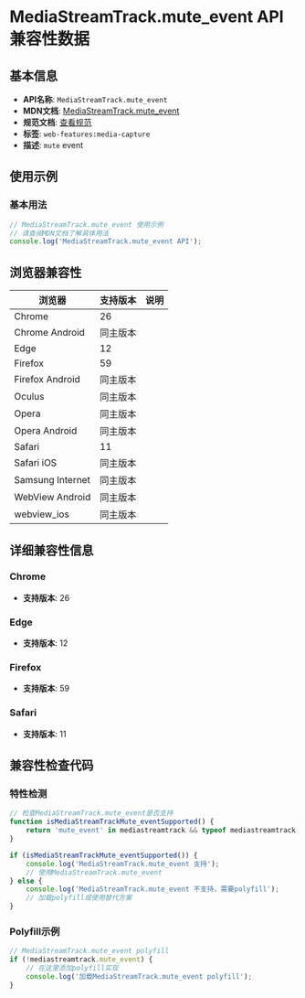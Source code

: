 # MediaStreamTrack.mute_event API 兼容性数据

## 基本信息

- **API名称**: `MediaStreamTrack.mute_event`
- **MDN文档**: [MediaStreamTrack.mute_event](https://developer.mozilla.org/docs/Web/API/MediaStreamTrack/mute_event)
- **规范文档**: [查看规范](https://w3c.github.io/mediacapture-main/#dom-mediastreamtrack-onmute)
- **标签**: `web-features:media-capture`
- **描述**: `mute` event

## 使用示例

### 基本用法

```javascript
// MediaStreamTrack.mute_event 使用示例
// 请查阅MDN文档了解具体用法
console.log('MediaStreamTrack.mute_event API');
```

## 浏览器兼容性

| 浏览器 | 支持版本 | 说明 |
|--------|----------|------|
| Chrome | 26 |  |
| Chrome Android | 同主版本 |  |
| Edge | 12 |  |
| Firefox | 59 |  |
| Firefox Android | 同主版本 |  |
| Oculus | 同主版本 |  |
| Opera | 同主版本 |  |
| Opera Android | 同主版本 |  |
| Safari | 11 |  |
| Safari iOS | 同主版本 |  |
| Samsung Internet | 同主版本 |  |
| WebView Android | 同主版本 |  |
| webview_ios | 同主版本 |  |

## 详细兼容性信息

### Chrome

- **支持版本**: 26

### Edge

- **支持版本**: 12

### Firefox

- **支持版本**: 59

### Safari

- **支持版本**: 11

## 兼容性检查代码

### 特性检测

```javascript
// 检查MediaStreamTrack.mute_event是否支持
function isMediaStreamTrackMute_eventSupported() {
    return 'mute_event' in mediastreamtrack && typeof mediastreamtrack.mute_event === 'function';
}

if (isMediaStreamTrackMute_eventSupported()) {
    console.log('MediaStreamTrack.mute_event 支持');
    // 使用MediaStreamTrack.mute_event
} else {
    console.log('MediaStreamTrack.mute_event 不支持，需要polyfill');
    // 加载polyfill或使用替代方案
}
```

### Polyfill示例

```javascript
// MediaStreamTrack.mute_event polyfill
if (!mediastreamtrack.mute_event) {
    // 在这里添加polyfill实现
    console.log('加载MediaStreamTrack.mute_event polyfill');
}
```

